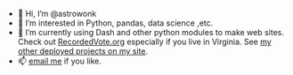 - 👋 Hi, I’m @astrowonk
- 👀 I’m interested in Python, pandas, data science ,etc.
- 🌱 I’m currently using Dash and other python modules to make web sites. Check out [RecordedVote.org](https://recordedvote.org) especially if you live in Virginia. See [my other deployed projects on my site](https://marcoshuerta.com/projects).
- 📫 [email me](mailto:marcos@marcoshuerta.com) if you like.

<!---
astrowonk/astrowonk is a ✨ special ✨ repository because its `README.md` (this file) appears on your GitHub profile.
You can click the Preview link to take a look at your changes.
--->
